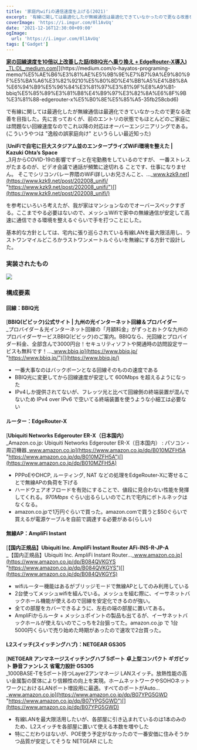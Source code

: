 ```yaml
---
title: '家庭内wifiの通信速度を上げる(2021)'
excerpt: '有線に関しては最適化したが無線通信は最適化できていなかったので更なる改善を目指した。先に言っておくが、前のエントリの状態でもほとんどのご家庭には問題ない回線速度なのでこれ以降の対応はオーバーエンジニアリングである。'
coverImage: 'https://i.imgur.com/0l1AvUq'
date: '2021-12-16T12:30:00+09:00'
ogImage:
  url: 'https://i.imgur.com/0l1AvUq'
tags: ['Gadget']
---
```


[**家の回線速度を10倍以上改善した話(BBIQ光へ乗り換え + EdgeRouter-X導入)**  
_TL;DL_medium.com](https://medium.com/o-hayatos-programing-memo/%E5%AE%B6%E3%81%AE%E5%9B%9E%E7%B7%9A%E9%80%9F%E5%BA%A6%E3%82%9210%E5%80%8D%E4%BB%A5%E4%B8%8A%E6%94%B9%E5%96%84%E3%81%97%E3%81%9F%E8%A9%B1-bbiq%E5%85%89%E3%81%B8%E4%B9%97%E3%82%8A%E6%8F%9B%E3%81%88-edgerouter-x%E5%B0%8E%E5%85%A5-35fb258cbd6 "https://medium.com/o-hayatos-programing-memo/%E5%AE%B6%E3%81%AE%E5%9B%9E%E7%B7%9A%E9%80%9F%E5%BA%A6%E3%82%9210%E5%80%8D%E4%BB%A5%E4%B8%8A%E6%94%B9%E5%96%84%E3%81%97%E3%81%9F%E8%A9%B1-bbiq%E5%85%89%E3%81%B8%E4%B9%97%E3%82%8A%E6%8F%9B%E3%81%88-edgerouter-x%E5%B0%8E%E5%85%A5-35fb258cbd6")[](https://medium.com/o-hayatos-programing-memo/%E5%AE%B6%E3%81%AE%E5%9B%9E%E7%B7%9A%E9%80%9F%E5%BA%A6%E3%82%9210%E5%80%8D%E4%BB%A5%E4%B8%8A%E6%94%B9%E5%96%84%E3%81%97%E3%81%9F%E8%A9%B1-bbiq%E5%85%89%E3%81%B8%E4%B9%97%E3%82%8A%E6%8F%9B%E3%81%88-edgerouter-x%E5%B0%8E%E5%85%A5-35fb258cbd6)

で有線に関しては最適化したが無線通信は最適化できていなかったので更なる改善を目指した。先に言っておくが、前のエントリの状態でもほとんどのご家庭には問題ない回線速度なのでこれ以降の対応はオーバーエンジニアリングである。(こういうやつは "逸般の誤家庭向け" というらしい最近知った)

[**UniFiで自宅に巨大スタジアム並のエンタープライズWiFi環境を整えた | Kazuki Ohta’s Space**  
_3月からCOVID-19の影響でずっと在宅勤務をしているのですが、 一番ストレスがたまるのが、ビデオ会議で通話が頻繁に途切れる ことです、仕事になりません。 そこでシリコンバレー界隈のWiFi詳しいお兄さんこと、…_www.kzk9.net](https://www.kzk9.net/post/202008_unifi/ "https://www.kzk9.net/post/202008_unifi/")[](https://www.kzk9.net/post/202008_unifi/)

を参考にいろいろ考えたが、我が家はマンションなのでオーバースペックすぎる。ここまでやる必要はないので、メッシュWifiで家中の無線通信が安定して高速に通信できる環境を整えるぐらいで手を打つことにした。

基本的な方針としては、宅内に張り巡らされている有線LANを最大限活用し、ラストワンマイルどころかラストワンメートルぐらいを無線にする方針で設計した。

### 実装されたもの

![](https://i.imgur.com/ldLdbZV.png)

### 構成要素

#### 回線：BBIQ光

[**BBIQ(ビビック)公式サイト | 九州の光インターネット回線＆プロバイダー**  
_プロバイダー＆光インターネット回線の「月額料金」がずっとおトクな九州のプロバイダーサービスBBIQ(ビビック)のご案内。BBIQなら、光回線とプロバイダー料金、全部含んで3000円台！セキュリティソフトや開通時の訪問設定サービスも無料です！…_www.bbiq.jp](https://www.bbiq.jp/ "https://www.bbiq.jp/")[](https://www.bbiq.jp/)

*   一番大事なのはバックボーンとなる回線そのものの速度である
*   BBIQ光に変更してから回線速度が安定して 600Mbps を超えるようになった
*   IPv4しか提供されてないが、フレッツ光と比べて回線側の終端装置が混んでないため IPv4 over IPv6 で空いてる終端装置を使うような小細工は必要ない

#### ルーター：EdgeRouter-X

[**Ubiquiti Networks Edgerouter ER-X（日本国内）**  
_Amazon.co.jp: Ubiquiti Networks Edgerouter ER-X（日本国内） : パソコン・周辺機器_www.amazon.co.jp](https://www.amazon.co.jp/dp/B010MZFH5A "https://www.amazon.co.jp/dp/B010MZFH5A")[](https://www.amazon.co.jp/dp/B010MZFH5A)

*   PPPoEやDHCP, ルーティング, NAT などの処理をEdgeRouter-Xに寄せることで無線APの負荷を下げる
*   ハードウェアオフロードを有効にすることで、値段に見合わない性能を発揮してくれる。_970Mbps_ ぐらい出るらしいのでこれで宅内にボトルネックはなくなる。
*   amazon.co.jpで1万円ぐらいで買った。amazon.comで買うと$50ぐらいで買えるが電源ケーブルを自前で調達する必要がある(らしい)

#### 無線AP：AmpliFi Instant

[**【国内正規品】Ubiquiti Inc. AmpliFi Instant Router AFi-INS-R-JP-A**  
_【国内正規品】Ubiquiti Inc. AmpliFi Instant Router…_www.amazon.co.jp](https://www.amazon.co.jp/dp/B084QVKGYS "https://www.amazon.co.jp/dp/B084QVKGYS")[](https://www.amazon.co.jp/dp/B084QVKGYS)

*   wifiルーター機能はあるがブリッジモードで無線APとしてのみ利用している
*   2台使ってメッシュwifiを組んでいる。メッシュを組む際に、イーサネットバックホール機能が使えるので回線を安定化できるのが強い。
*   全ての部屋をカバーできるように、左右の端の部屋に置いてある。
*   AmpliFiからルータ + メッシュポイントの製品も出てるが、イーサネットバックホールが使えないのでこっちを2台狙ってた。amazon.co.jp で 1台 5000円くらいで売り始めた時期があったので速攻で2台買った。

#### L2スイッチ(スイッチングハブ)：NETGEAR GS305

[**NETGEAR アンマネージスイッチングハブ 5ポート 卓上型コンパクト ギガビット 静音ファンレス 省電力設計 GS305**  
_1000BASE-Tを5ポート持つLayer2アンマネージ LANスイッチ。放熱性能の高い金属製の筐体により信頼性の向上を実現。ホームネットワークやSOHOネットワークにおけるLANポート増設用に最適。すべてのポートがAuto…_www.amazon.co.jp](https://www.amazon.co.jp/dp/B07YPG5GWD "https://www.amazon.co.jp/dp/B07YPG5GWD")[](https://www.amazon.co.jp/dp/B07YPG5GWD)

*   有線LANを最大限活用したいが、各部屋に引き込まれているのは1本のみのため、L2スイッチを各部屋に置いて使える本数を増やした
*   特にこだわりはないが、POE使う予定がなかったので一番安価に住みそうかつ品質が安定してそうな NETGEAR にした